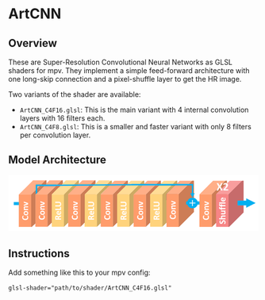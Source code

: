 # ArtCNN

## Overview
These are Super-Resolution Convolutional Neural Networks as GLSL shaders for mpv. They implement a simple feed-forward architecture with one long-skip connection and a pixel-shuffle layer to get the HR image.

Two variants of the shader are available:
- `ArtCNN_C4F16.glsl`: This is the main variant with 4 internal convolution layers with 16 filters each.
- `ArtCNN_C4F8.glsl`: This is a smaller and faster variant with only 8 filters per convolution layer.

## Model Architecture
![Model Architecture](./model_architecture.png "Model Architecture")

## Instructions
Add something like this to your mpv config:
```
glsl-shader="path/to/shader/ArtCNN_C4F16.glsl"
```
